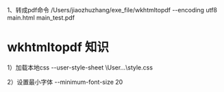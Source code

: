


1、转成pdf命令
/Users/jiaozhuzhang/exe_file/wkhtmltopdf --encoding utf8 main.html main_test.pdf


# wkhtmltopdf 知识

1）加载本地css
--user-style-sheet \User\...\style.css

2）设置最小字体
--minimum-font-size 20

